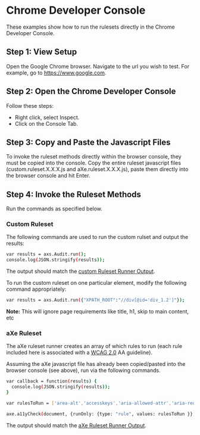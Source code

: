 # Chrome Developer Console
These examples show how to run the rulesets directly in the Chrome Developer Console.

## Step 1: View Setup
Open the Google Chrome browser.  Navigate to the url you wish to test.  For example, go to https://www.google.com.

## Step 2: Open the Chrome Developer Console

Follow these steps:

<ul>
<li>Right click, select Inspect.</li>
<li>Click on the Console Tab.</li>
</ul>

## Step 3: Copy and Paste the Javascript Files

To invoke the ruleset methods directly within the browser console, they must be copied into the console. Copy the entire ruleset javascript files (custom.ruleset.X.X.X.js and aXe.ruleset.X.X.X.js), paste them directly into the browser console and hit Enter.

## Step 4: Invoke the Ruleset Methods

Run the commands as specified below.

### Custom Ruleset
The following commands are used to run the custom rulset and output the results:

```sh
var results = axs.Audit.run();
console.log(JSON.stringify(results));
```

The output should match the <a href='output/ChromeDeveloperConsole.custom.ruleset.runner.output.txt'>custom Ruleset Runner Output</a>.

To run the custom ruleset on one particular element, modify the following command appropriately:
```sh
var results = axs.Audit.run({"XPATH_ROOT":"//div[@id='div_1.2']"});
```
<b>Note:</b> This will ignore page requirements like title, h1, skip to main content, etc

### aXe Ruleset

The aXe ruleset runner creates an array of which rules to run (each rule included here is associated with a <a href='https://www.w3.org/TR/WCAG20/'>WCAG 2.0</a> AA guideline).

Assuming the aXe javascript file has already been copied/pasted into the browser console (see above), run via the following commands.
```sh
var callback = function(results) {
  console.log(JSON.stringify(results));
}

var rulesToRun = ['area-alt','accesskeys','aria-allowed-attr','aria-required-attr','aria-required-children','aria-required-parent','aria-roles','aria-valid-attr-value','aria-valid-attr','audio-caption','blink','button-name','bypass','checkboxgroup','color-contrast','document-title','duplicate-id','empty-heading','heading-order','href-no-hash','html-lang-valid','image-redundant-alt','input-image-alt','label','layout-table','link-name','marquee','meta-refresh','meta-viewport','meta-viewport-large','object-alt','radiogroup','scopr-attr-valid','server-side-image-map','tabindex','table-duplicate-name','td-headers-attr','th-has-data-cells','valid-lang','video-caption','video-description'];

axe.a11yCheck(document, {runOnly: {type: "rule", values: rulesToRun }}, callback );
```

The output should match the <a href='output/ChromeDeveloperConsole.aXe.ruleset.runner.output.txt'>aXe Ruleset Runner Output</a>.



